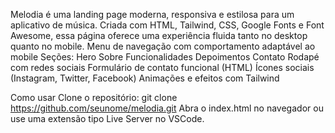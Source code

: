 Melodia é uma landing page moderna, responsiva e estilosa para um aplicativo de música. Criada com HTML, Tailwind, CSS, Google Fonts e Font Awesome, essa página oferece uma experiência fluida tanto no desktop quanto no mobile.
Menu de navegação com comportamento adaptável ao mobile
Seções:
Hero
Sobre
Funcionalidades
Depoimentos
Contato
Rodapé com redes sociais
Formulário de contato funcional (HTML)
Ícones sociais (Instagram, Twitter, Facebook)
Animações e efeitos com Tailwind

Como usar
Clone o repositório: git clone https://github.com/seunome/melodia.git
Abra o index.html no navegador ou use uma extensão tipo Live Server no VSCode.
